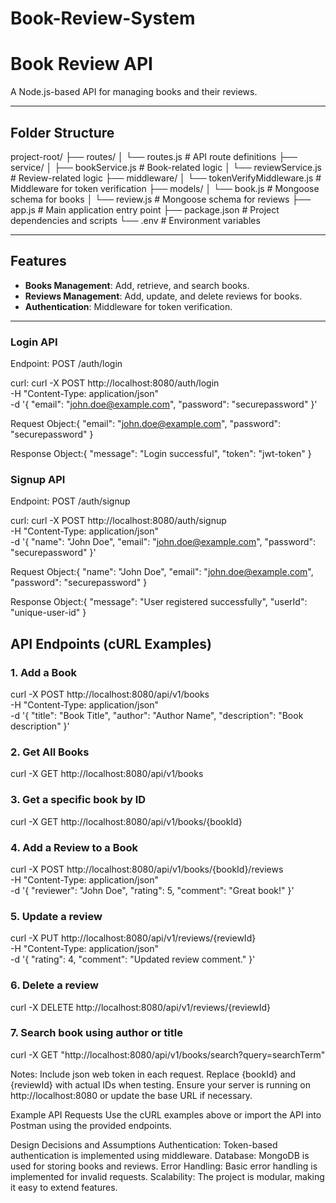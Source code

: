 # Book-Review-System

# Book Review API

A Node.js-based API for managing books and their reviews.

---

## Folder Structure

project-root/ ├── routes/
│ └── routes.js # API route definitions
├── service/
│ ├── bookService.js # Book-related logic
│ └── reviewService.js # Review-related logic
├── middleware/
│ └── tokenVerifyMiddleware.js # Middleware for token verification
├── models/ │ └── book.js # Mongoose schema for books
│ └── review.js # Mongoose schema for reviews
├── app.js # Main application entry point
├── package.json # Project dependencies and scripts
└── .env # Environment variables

---

## Features

- **Books Management**: Add, retrieve, and search books.
- **Reviews Management**: Add, update, and delete reviews for books.
- **Authentication**: Middleware for token verification.

---

### Login API

Endpoint: POST /auth/login

curl: curl -X POST http://localhost:8080/auth/login \
-H "Content-Type: application/json" \
-d '{
"email": "john.doe@example.com",
"password": "securepassword"
}'

Request Object:{
"email": "john.doe@example.com",
"password": "securepassword"
}

Response Object:{
"message": "Login successful",
"token": "jwt-token"
}

### Signup API

Endpoint: POST /auth/signup

curl: curl -X POST http://localhost:8080/auth/signup \
-H "Content-Type: application/json" \
-d '{
"name": "John Doe",
"email": "john.doe@example.com",
"password": "securepassword"
}'

Request Object:{
"name": "John Doe",
"email": "john.doe@example.com",
"password": "securepassword"
}

Response Object:{
"message": "User registered successfully",
"userId": "unique-user-id"
}

## API Endpoints (cURL Examples)

### 1. Add a Book

curl -X POST http://localhost:8080/api/v1/books \
-H "Content-Type: application/json" \
-d '{
"title": "Book Title",
"author": "Author Name",
"description": "Book description"
}'

### 2. Get All Books

curl -X GET http://localhost:8080/api/v1/books

### 3. Get a specific book by ID

curl -X GET http://localhost:8080/api/v1/books/{bookId}

### 4. Add a Review to a Book

curl -X POST http://localhost:8080/api/v1/books/{bookId}/reviews \
-H "Content-Type: application/json" \
-d '{
"reviewer": "John Doe",
"rating": 5,
"comment": "Great book!"
}'

### 5. Update a review

curl -X PUT http://localhost:8080/api/v1/reviews/{reviewId} \
-H "Content-Type: application/json" \
-d '{
"rating": 4,
"comment": "Updated review comment."
}'

### 6. Delete a review

curl -X DELETE http://localhost:8080/api/v1/reviews/{reviewId}

### 7. Search book using author or title

curl -X GET "http://localhost:8080/api/v1/books/search?query=searchTerm"

Notes:
Include json web token in each request.
Replace {bookId} and {reviewId} with actual IDs when testing.
Ensure your server is running on http://localhost:8080 or update the base URL if necessary.

Example API Requests
Use the cURL examples above or import the API into Postman using the provided endpoints.

Design Decisions and Assumptions
Authentication: Token-based authentication is implemented using middleware.
Database: MongoDB is used for storing books and reviews.
Error Handling: Basic error handling is implemented for invalid requests.
Scalability: The project is modular, making it easy to extend features.
